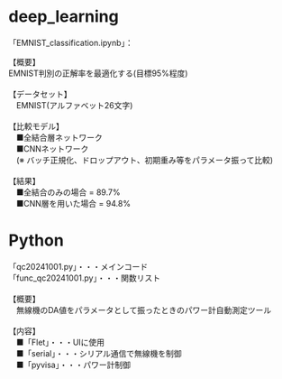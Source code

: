 # deep_learning
「EMNIST_classification.ipynb」：  

【概要】  
 EMNIST判別の正解率を最適化する(目標95%程度)  
<br>
【データセット】  
　EMNIST(アルファベット26文字)  
<br>
【比較モデル】  
　■全結合層ネットワーク  
　■CNNネットワーク  
　(※ バッチ正規化、ドロップアウト、初期重み等をパラメータ振って比較)  
<br>
【結果】  
　■全結合のみの場合 = 89.7%  
　■CNN層を用いた場合 = 94.8%  
  
# Python  
「qc20241001.py」・・・メインコード  
「func_qc20241001.py」・・・関数リスト  
<br>
【概要】  
　無線機のDA値をパラメータとして振ったときのパワー計自動測定ツール  
<br>
【内容】  
　■「Flet」・・・UIに使用  
　■「serial」・・・シリアル通信で無線機を制御  
　■「pyvisa」・・・パワー計制御
